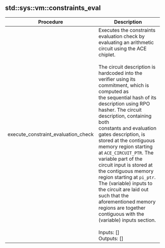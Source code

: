 
## std::sys::vm::constraints_eval
| Procedure | Description |
| ----------- | ------------- |
| execute_constraint_evaluation_check | Executes the constraints evaluation check by evaluating an arithmetic circuit using the ACE<br />chiplet.<br /><br />The circuit description is hardcoded into the verifier using its commitment, which is computed as<br />the sequential hash of its description using RPO hasher. The circuit description, containing both<br />constants and evaluation gates description, is stored at the contiguous memory region starting<br />at `ACE_CIRCUIT_PTR`. The variable part of the circuit input is stored at the contiguous memory<br />region starting at `pi_ptr`. The (variable) inputs to the circuit are laid out such that the<br />aforementioned memory regions are together contiguous with the (variable) inputs section.<br /><br />Inputs:  []<br />Outputs: []<br /> |
